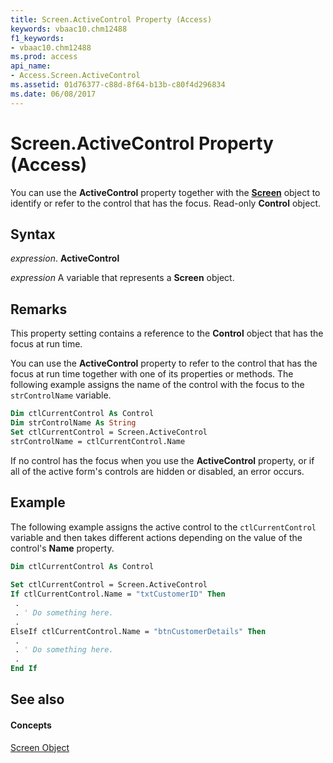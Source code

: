 ```yaml
---
title: Screen.ActiveControl Property (Access)
keywords: vbaac10.chm12488
f1_keywords:
- vbaac10.chm12488
ms.prod: access
api_name:
- Access.Screen.ActiveControl
ms.assetid: 01d76377-c88d-8f64-b13b-c80f4d296834
ms.date: 06/08/2017
---
```



# Screen.ActiveControl Property (Access)

You can use the **ActiveControl** property together with the **[Screen](screen-object-access.md)** object to identify or refer to the control that has the focus. Read-only **Control** object.


## Syntax

 _expression_. **ActiveControl**

 _expression_ A variable that represents a **Screen** object.


## Remarks

This property setting contains a reference to the **Control** object that has the focus at run time.

You can use the **ActiveControl** property to refer to the control that has the focus at run time together with one of its properties or methods. The following example assigns the name of the control with the focus to the `strControlName` variable.




```vb
Dim ctlCurrentControl As Control 
Dim strControlName As String 
Set ctlCurrentControl = Screen.ActiveControl 
strControlName = ctlCurrentControl.Name
```

If no control has the focus when you use the **ActiveControl** property, or if all of the active form's controls are hidden or disabled, an error occurs.


## Example

The following example assigns the active control to the  `ctlCurrentControl` variable and then takes different actions depending on the value of the control's **Name** property.


```vb
Dim ctlCurrentControl As Control 
 
Set ctlCurrentControl = Screen.ActiveControl 
If ctlCurrentControl.Name = "txtCustomerID" Then 
 . 
 . ' Do something here. 
 . 
ElseIf ctlCurrentControl.Name = "btnCustomerDetails" Then 
 . 
 . ' Do something here. 
 . 
End If
```


## See also


#### Concepts


[Screen Object](screen-object-access.md)

